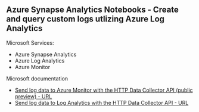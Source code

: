 ## Azure Synapse Analytics Notebooks - Create and query custom logs utlizing Azure Log Analytics


Microsoft Services: 
* Azure Synapse Analytics
* Azure Log Analytics 
* Azure Monitor 


Microsoft documentation 
* [Send log data to Azure Monitor with the HTTP Data Collector API (public preview) - URL](https://docs.microsoft.com/en-us/azure/azure-monitor/logs/data-collector-api)
* [Send log data to Log Analytics with the HTTP Data Collector API - URL](https://docs.microsoft.com/en-us/rest/api/loganalytics/create-request)





